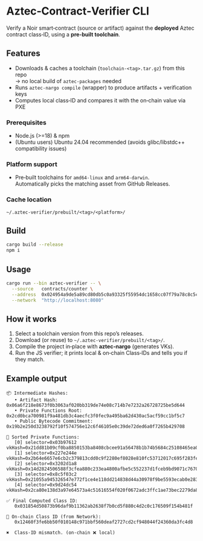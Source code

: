 # Aztec‑Contract‑Verifier CLI

Verify a Noir smart‑contract (source or artifact) against the **deployed** Aztec
contract class‑ID, using a **pre‑built toolchain**.

## Features
* Downloads & caches a toolchain (`toolchain‑<tag>.tar.gz`) from this repo  
  → no local build of `aztec‑packages` needed
* Runs `aztec‑nargo compile` (wrapper) to produce artifacts + verification keys
* Computes local class‑ID and compares it with the on‑chain value via PXE

### Prerequisites
- Node.js (>=18) & npm
- (Ubuntu users) Ubuntu 24.04 recommended (avoids glibc/libstdc++ compatibility issues)

### Platform support
- Pre‑built toolchains for `amd64‑linux` and `arm64‑darwin`.  
  Automatically picks the matching asset from GitHub Releases.

### Cache location
`~/.aztec-verifier/prebuilt/<tag>/<platform>/`

## Build

```bash
cargo build --release
npm i
```

## Usage

```bash
cargo run --bin aztec-verifier -- \
  --source   contracts/counter \
  --address  0x024954a9de5a89cd80db5c0a93325f55954dc1658cc07f79a78c8c5cc61ac3ad \
  --network  "http://localhost:8080"
```

## How it works

1. Select a toolchain version from this repo’s releases.  
2. Download (or reuse) to `~/.aztec-verifier/prebuilt/<tag>/`.  
3. Compile the project in‑place with **aztec‑nargo** (generates VKs).  
4. Run the JS verifier; it prints local & on‑chain Class‑IDs and tells you if they match.

## Example output

```text
📦 Intermediate Hashes:
   • Artifact Hash:              0x06a6f218e8673f0b3063af020bb319de74e08c714b7e7232a26728725be5d644
   • Private Functions Root:     0x2cd0bca700981f9a481db3c4aecfc3f0fec9a495ba62d430ac5acf59cc1bf5c7
   • Public Bytecode Commitment: 0x19b2e250d3238792f10f574756e12c6f46105e0c39de72ded6a0f7265b429708

🔐 Sorted Private Functions:
   [0] selector=0x03b97612 vkHash=0x21dd81b09cf0ba8850153ba8408cbcee91a56478b1b74b5684c25108465ea087
   [1] selector=0x227e244e vkHash=0x2b64e6657e6cb2c379813cdd0c9f2280ef8028e810fc53712017c695f283fea3
   [2] selector=0x3202d1a8 vkHash=0x14d2824506588f3cfea880c233ea4800afbe5c552237d1fceb9bd9071c767088
   [3] selector=0x8c5f03c2 vkHash=0x21055a945326547e772f1ce4e118dd214838d44a30978f9be5593ecab0e28342
   [4] selector=0x9d24dc54 vkHash=0x2ca80e138d3a97e64573a4c51616554f020f0672adc3ffc1ae73bec2279da8fe

✅ Final Computed Class ID:
   0x031854d50873b96daf9b11362ab2638f7b0cd5f880c4d2c0c176509f154b481f

🔗 On‑chain Class ID (from Network):
   0x12460f3fe6bb50f010148c971bbf560deaf2727cd2cf948044f24360da3fc4d8

✖️  Class‑ID mismatch. (on‑chain ❌ local)
```